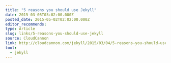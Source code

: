 ```yaml
---
title: "5 reasons you should use Jekyll"
date: 2015-03-05T03:02:00.000Z
posted_date: 2015-05-02T02:02:00.000Z
editor_recommends:
type: Article
slug: links/5-reasons-you-should-use-jekyll
source: CloudCannon
link: http://cloudcannon.com/jekyll/2015/03/04/5-reasons-you-should-use-jekyll.html
tool:
  - jekyll
---
```





